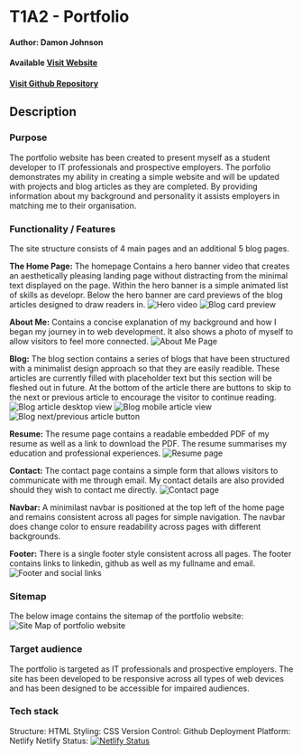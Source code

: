 # T1A2 - Portfolio

#### Author: Damon Johnson
#### Available [Visit Website](https://damonjohnsondev.netlify.app/)
#### [Visit Github Repository](https://github.com/DamonJohnson/portfolio)

## **Description**

### Purpose
The portfolio website has been created to present myself as a student developer to IT professionals and prospective employers.
The porfolio demonstrates my ability in creating a simple website and will be updated with projects and blog articles as they are completed. By providing information about my background and personality it assists employers in matching me to their organisation.

### Functionality / Features
The site structure consists of 4 main pages and an additional 5 blog pages.

**The Home Page:** The homepage Contains a hero banner video that creates an aesthetically pleasing landing page without distracting from the minimal text displayed on the page. Within the hero banner is a simple animated list of skills as developr. Below the hero banner are card previews of the blog articles designed to draw readers in.
![Hero video](/docs/home1-screenshot.png)
![Blog card preview](docs/home-2screenshot.png)

**About Me:** 
Contains a concise explanation of my background and how I began my journey in to web development. It also shows a photo of myself to allow visitors to feel more connected.
![About Me Page](/docs/aboutme-screenshot.png)

**Blog:** 
The blog section contains a series of blogs that have been structured with a minimalist design approach so that they are easily readible. These articles are currently filled with placeholder text but this section will be fleshed out in future.
At the bottom of the article there are buttons to skip to the next or previous article to encourage the visitor to continue reading.
![Blog article desktop view](/docs/blogdesktop-screenshot.png)
![Blog mobile article view](/docs/blogmobile-screenshot.png)
![Blog next/previous article button](/docs/button-screenshot.png)

**Resume:** 
The resume page contains a readable embedded PDF of my resume as well as a link to download the PDF. The resume summarises my education and professional experiences.
![Resume page](/blog2.htmldocs/resume-screenshot.png)

**Contact:** 
The contact page contains a simple form that allows visitors to communicate with me through email. My contact details are also provided should they wish to contact me directly.
![Contact page](/docs/contact-screenshot.png)

**Navbar:** 
A minimilast navbar is positioned at the top left of the home page and remains consistent across all pages for simple navigation. The navbar does change color to ensure readability across pages with different backgrounds.

**Footer:** There is a single footer style consistent across all pages. The footer contains links to linkedin, github as well as my fullname and email.
![Footer and social links](/docs/footer-screenshot.png)



### Sitemap
The below image contains the sitemap of the portfolio website:
![Site Map of portfolio website](/images/site-map.svg)


### Target audience
The portfolio is targeted as IT professionals and prospective employers. The site has been developed to be responsive across all types of web devices and has been designed to be accessible for impaired audiences.


### Tech stack
Structure: HTML
Styling: CSS
Version Control: Github
Deployment Platform: Netlify
Netlify Status: [![Netlify Status](https://api.netlify.com/api/v1/badges/f71139a9-cbd1-4aca-9528-5427121d8952/deploy-status)](https://app.netlify.com/sites/fervent-hopper-39b679/deploys)
